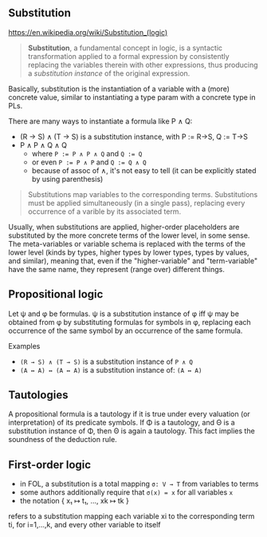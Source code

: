 ## Substitution

https://en.wikipedia.org/wiki/Substitution_(logic)

> **Substitution**, a fundamental concept in logic, is a syntactic transformation applied to a formal expression by consistently replacing the variables therein with other expressions, thus producing a *substitution instance* of the original expression.

Basically, substitution is the instantiation of a variable with a (more) concrete value, similar to instantiating a type param with a concrete type in PLs.

There are many ways to instantiate a formula like P ∧ Q:
- (R -> S) ∧ (T -> S) is a substitution instance, with P := R->S, Q := T->S
- P ∧ P ∧ Q ∧ Q
  - where   `P := P ∧ P ∧ Q` and `Q := Q`
  - or even `P := P ∧ P` and `Q := Q ∧ Q`
  - because of assoc of ∧, it's not easy to tell
    (it can be explicitly stated by using parenthesis)


> Substitutions map variables to the corresponding terms. Substitutions must be applied simultaneously (in a single pass), replacing every occurrence of a varible by its associated term.

Usually, when substitutions are applied, higher-order placeholders are substituted by the more concrete terms of the lower level, in some sense. The meta-variables or variable schema is replaced with the terms of the lower level (kinds by types, higher types by lower types, types by values, and similar), meaning that, even if the "higher-variable" and "term-variable" have the same name, they represent (range over) different things.


## Propositional logic

Let ψ and φ be formulas. 
ψ is a substitution instance of φ 
iff ψ may be obtained from φ 
by substituting formulas for symbols in φ, 
replacing each occurrence of the same symbol 
by an occurrence of the same formula.

Examples
- `(R → S) ∧ (T → S)` is a substitution instance of `P ∧ Q`
- `(A ↔ A) ↔ (A ↔ A)` is a substitution instance of: `(A ↔ A)`


## Tautologies

A propositional formula is a tautology if it is true under every valuation (or interpretation) of its predicate symbols. If Φ is a tautology, and Θ is a substitution instance of Φ, then Θ is again a tautology. This fact implies the soundness of the deduction rule.

## First-order logic

- in FOL, a substitution is a total mapping `σ: V → T` from variables to terms
- some authors additionally require that `σ(x) = x` for all variables `x`
- the notation { x₁ ↦ t₁, ..., xk ↦ tk }


refers to a substitution mapping each variable xi to the corresponding term ti, for i=1,...,k, and every other variable to itself
